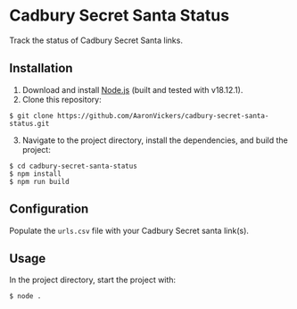 # Cadbury Secret Santa Status
Track the status of Cadbury Secret Santa links.

## Installation
1. Download and install [Node.js](https://nodejs.org/) (built and tested with v18.12.1).
2. Clone this repository:
```
$ git clone https://github.com/AaronVickers/cadbury-secret-santa-status.git
```
3. Navigate to the project directory, install the dependencies, and build the project:
```
$ cd cadbury-secret-santa-status
$ npm install
$ npm run build
```

## Configuration
Populate the `urls.csv` file with your Cadbury Secret santa link(s).

## Usage
In the project directory, start the project with:
```
$ node .
```